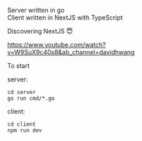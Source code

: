 Server written in go  
Client written in NextJS with TypeScript  

Discovering NextJS 😇

https://www.youtube.com/watch?v=W9SuX9c40s8&ab_channel=davidhwang

To start

server: 
```
cd server
go run cmd/*.go
```

client:
```
cd client
npm run dev
```